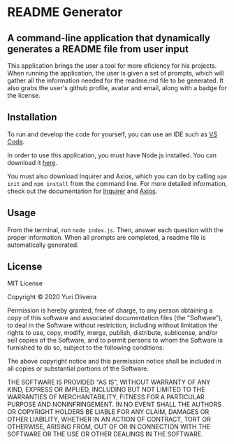 # README Generator

## A command-line application that dynamically generates a README file from user input

This application brings the user a tool for more eficiency for his projects. When running the application, the user is given a set of prompts, which will gather all the information needed for the readme.md file to be generated. It also grabs the user's github profile, avatar and email, along with a badge for the license.

## Installation

To run and develop the code for yourself, you can use an IDE such as [VS Code](https://code.visualstudio.com/). 

In order to use this application, you must have Node.js installed. You can download it [here](https://nodejs.org/en/download/).

You must also download Inquirer and Axios, which you can do by calling `npm init` and `npm install` from the command line. For more detailed information, check out the documentation for [Inquirer](https://www.npmjs.com/package/inquirer) and [Axios](https://github.com/axios/axios). 

## Usage 

From the terminal, run `node index.js`. Then, answer each question with the proper information. When all prompts are completed, a readme file is automatically generated.

## License

MIT License

Copyright © 2020 Yuri Oliveira

Permission is hereby granted, free of charge, to any person obtaining a copy
of this software and associated documentation files (the "Software"), to deal
in the Software without restriction, including without limitation the rights
to use, copy, modify, merge, publish, distribute, sublicense, and/or sell
copies of the Software, and to permit persons to whom the Software is
furnished to do so, subject to the following conditions:

The above copyright notice and this permission notice shall be included in all
copies or substantial portions of the Software.

THE SOFTWARE IS PROVIDED "AS IS", WITHOUT WARRANTY OF ANY KIND, EXPRESS OR
IMPLIED, INCLUDING BUT NOT LIMITED TO THE WARRANTIES OF MERCHANTABILITY,
FITNESS FOR A PARTICULAR PURPOSE AND NONINFRINGEMENT. IN NO EVENT SHALL THE
AUTHORS OR COPYRIGHT HOLDERS BE LIABLE FOR ANY CLAIM, DAMAGES OR OTHER
LIABILITY, WHETHER IN AN ACTION OF CONTRACT, TORT OR OTHERWISE, ARISING FROM,
OUT OF OR IN CONNECTION WITH THE SOFTWARE OR THE USE OR OTHER DEALINGS IN THE
SOFTWARE.